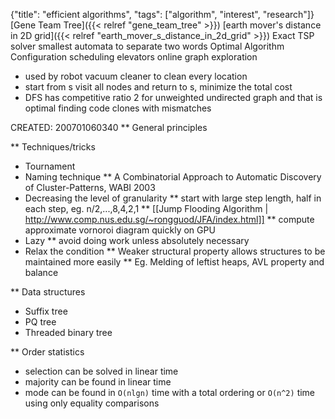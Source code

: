{"title": "efficient algorithms", "tags": ["algorithm", "interest", "research"]}
[Gene Team Tree]({{< relref "gene_team_tree" >}})
[earth mover's distance in 2D grid]({{< relref "earth_mover_s_distance_in_2d_grid" >}})
Exact TSP solver
smallest automata to separate two words
Optimal Algorithm Configuration
scheduling elevators
online graph exploration
* used by robot vacuum cleaner to clean every location
* start from s visit all nodes and return to s, minimize the total cost
* DFS has competitive ratio 2 for unweighted undirected graph and that is optimal
finding code clones with mismatches

CREATED: 200701060340
** General principles

** Techniques/tricks
 * Tournament
 * Naming technique
 ** A Combinatorial Approach to Automatic Discovery of Cluster-Patterns, WABI 2003
 * Decreasing the level of granularity
 ** start with large step length, half in each step, eg. n/2,...,8,4,2,1
 ** [[Jump Flooding Algorithm | http://www.comp.nus.edu.sg/~rongguod/JFA/index.html]]
 ** compute approximate vornoroi diagram quickly on GPU
 * Lazy
 ** avoid doing work unless absolutely necessary
 * Relax the condition
 ** Weaker structural property allows structures to be maintained more easily
 ** Eg. Melding of leftist heaps, AVL property and balance

** Data structures
 * Suffix tree
 * PQ tree
 * Threaded binary tree

** Order statistics
 * selection can be solved in linear time
 * majority can be found in linear time
 * mode can be found in `O(nlgn)` time with a total ordering or `O(n^2)` time using only equality comparisons
